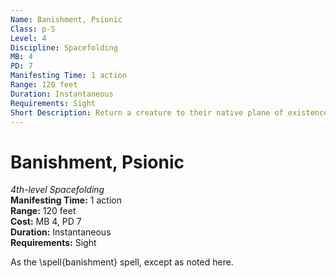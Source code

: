```yaml
---
Name: Banishment, Psionic
Class: p-S
Level: 4
Discipline: Spacefolding
MB: 4
PD: 7
Manifesting Time: 1 action
Range: 120 feet
Duration: Instantaneous
Requirements: Sight
Short Description: Return a creature to their native plane of existence or a demiplane
---
```

# Banishment, Psionic
*4th-level Spacefolding*\
**Manifesting Time:** 1 action\
**Range:** 120 feet\
**Cost:** MB 4, PD 7\
**Duration:** Instantaneous\
**Requirements:** Sight

As the \spell{banishment} spell, except as
noted here.
